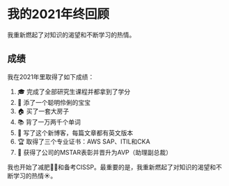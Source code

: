 # 我的2021年终回顾


我重新燃起了对知识的渴望和不断学习的热情。

<!--more-->

## 成绩

我在2021年里取得了如下成绩：

1. 🎓 完成了全部研究生课程并都拿到了学分
2. 👶 添了一个聪明伶俐的宝宝
3. 🏠 买了一套大房子
4. 📚 背了一万两千个单词
5. 📑 写了这个新博客，每篇文章都有英文版本
6. 🏆 取得了三个专业证书：AWS SAP、ITIL和CKA
7. 💸 获得了公司的MSTAR表彰并晋升为AVP（助理副总裁）

我也开始了减肥🏃‍♂️和备考CISSP。最重要的是，我重新燃起了对知识的渴望和不断学习的热情☀️。

